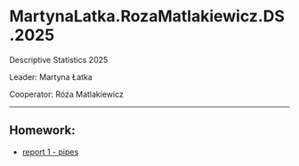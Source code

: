 # MartynaLatka.RozaMatlakiewicz.DS.2025
Descriptive Statistics 2025

Leader: Martyna Łatka

Cooperator: Róża Matlakiewicz

----------
Homework:
----------
- [report 1 - pipes](https://github.com/MartynaLatka/MartynaLatka.RozaMatlakiewicz.DS.2025/blob/main/Report1/Report1%20(2).md)
